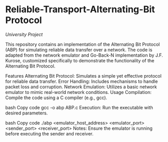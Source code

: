# Reliable-Transport-Alternating-Bit Protocol

*University Project*

This repository contains an implementation of the Alternating Bit Protocol (ABP) for simulating reliable data transfer over a network. The code is adapted from the network emulator and Go-Back-N implementation by J.F. Kurose, customized specifically to demonstrate the functionality of the Alternating Bit Protocol.

Features
Alternating Bit Protocol: Simulates a simple yet effective protocol for reliable data transfer.
Error Handling: Includes mechanisms to handle packet loss and corruption.
Network Emulation: Utilizes a basic network emulator to mimic real-world network conditions.
Usage
Compilation: Compile the code using a C compiler (e.g., gcc).

bash
Copy code
gcc -o abp ABP.c
Execution: Run the executable with desired parameters.

bash
Copy code
./abp <emulator_host_address> <emulator_port> <sender_port> <receiver_port>
Notes: Ensure the emulator is running before executing the sender and receiver.
